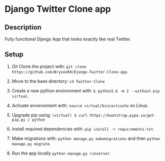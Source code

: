 # Django Twitter Clone app

## Description
Fully functional Django App that looks exactly like real Twitter.

## Setup

1. Git Clone the project with: ```git clone https://github.com/Bryson69/Django-Twitter-Clone-app```.

2. Move to the base directory: ```cd Twitter-Clone```

3. Create a new python environment with: ```$ python3.6 -m 2 --without-pip virtual```.

4. Activate enveronment with: ```source virtual/bin/activate``` on  Linux.

5. Upgrade pip using: ```(virtual) $ curl https://bootstrap.pypa.io/get-pip.py | python```

6. Install required dependencies with: ```pip install -r requirements.txt```.


7. Make migrations with: ```python manage.py makemigrations``` and then ```python manage.py migrate```.

8. Run the app locally  ```python manage.py runserver```.
